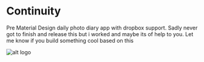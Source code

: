 # Continuity
Pre Material Design daily photo diary app with dropbox support. Sadly never got to finish and release this but i worked and maybe its of help to you. Let me know if you build something cool based on this


![alt logo](https://raw.github.com/atla/Continuity/blob/master/res/drawable-nodpi/about2.png)
